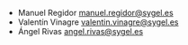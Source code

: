 - Manuel Regidor <manuel.regidor@sygel.es>
- Valentín Vinagre <valentin.vinagre@sygel.es>
- Ángel Rivas <angel.rivas@sygel.es>
